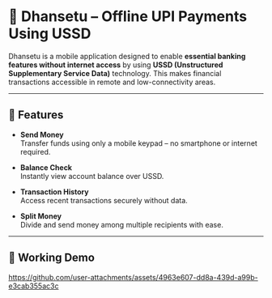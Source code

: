 # 💸 Dhansetu – Offline UPI Payments Using USSD

Dhansetu is a mobile application designed to enable **essential banking features without internet access** by using **USSD (Unstructured Supplementary Service Data)** technology. This makes financial transactions accessible in remote and low-connectivity areas.

---

## 📱 Features

- **Send Money**  
  Transfer funds using only a mobile keypad – no smartphone or internet required.

- **Balance Check**  
  Instantly view account balance over USSD.

- **Transaction History**  
  Access recent transactions securely without data.

- **Split Money**  
  Divide and send money among multiple recipients with ease.

---

## 🎥 Working Demo


https://github.com/user-attachments/assets/4963e607-dd8a-439d-a99b-e3cab355ac3c

